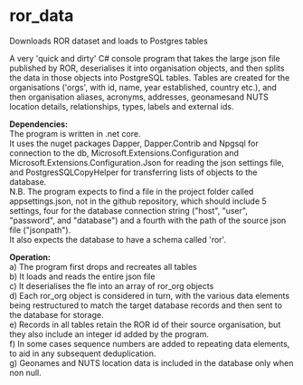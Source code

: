 # ror_data
Downloads ROR dataset and loads to Postgres tables

A very 'quick and dirty' C# console program that takes the large json file published by ROR, deserialises it into organisation objects, and then splits the data in those objects into PostgreSQL tables. Tables are created for the organisations ('orgs', with id, name, year established, country etc.), and then organisation aliases, acronyms, addresses,  geonamesand NUTS location details, relationships, types, labels and external ids.

**Dependencies:**<br/>
The program is written in .net core. <br/>
It uses the nuget packages Dapper, Dapper.Contrib and Npgsql for connection to the db, Microsoft.Extensions.Configuration and Microsoft.Extensions.Configuration.Json for reading the json settings file, and PostgresSQLCopyHelper for transferring lists of objects to the database. <br/>
N.B. The program expects to find a file in the project folder called appsettings.json, not in the github repository, which should include 5 settings, four for the database connection string ("host", "user", "password", and "database") and a fourth with the path of the source json file ("jsonpath").<br/>
It also expects the database to have a schema called 'ror'.<br/>

**Operation:**<br/>
a) The program first drops and recreates all tables <br/>
b) It loads and reads the entire json file<br/>
c) It deserialises the fle into an array of ror_org objects<br/>
d) Each ror_org object is considered in turn, with the various data elements being restructured to match the target database records and then sent to the database for storage.<br/>
e) Records in all tables retain the ROR id of their source organisation, but they also include an integer id added by the program.<br/>
f) In some cases sequence numbers are added to repeating data elements, to aid in any subsequent deduplication.<br/>
g) Geonames and NUTS location data is included in the database only when non null.<br/>
